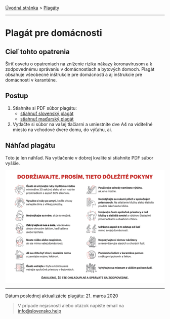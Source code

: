 [Úvodná stránka](../../) &gt; [Plagáty](../../projekty/plagaty.md)

***
# Plagát pre domácnosti

## Cieľ tohto opatrenia

Šíriť osvetu o opatreniach na zníženie rizika nákazy koronavírusom a k zodpovednému správaniu v domácnostiach a bytových domoch. Plagát obsahuje všeobecné inštrukcie pre domácnosti a aj inštrukcie pre domácnosti v karanténe.

## Postup

1. Stiahnite si PDF súbor plagátu:
    * [stiahnuť slovenský plagát](../../files/domacnosti/domacnosti-plagat-v2020032101.pdf)
    * [stiahnuť maďarský plagát](../../files/domacnosti/domacnosti-plagat-v2020032101-hu.pdf)
2. Vytlačte si súbor na vašej tlačiarni a umiestnite dve A4 na viditeľné miesto na vchodové dvere domu, do výťahu, ai.

## Náhľad plagátu

Toto je len náhľad. Na vytlačenie v dobrej kvalite si stiahnite PDF súbor vyššie.

![](../../images/domacnosti/plagat-v2020032101.png)

***
Dátum poslednej aktualizácie plagátu: 21. marca 2020

> V prípade nejasností alebo otázok napíšte email na info@slovensko.help
